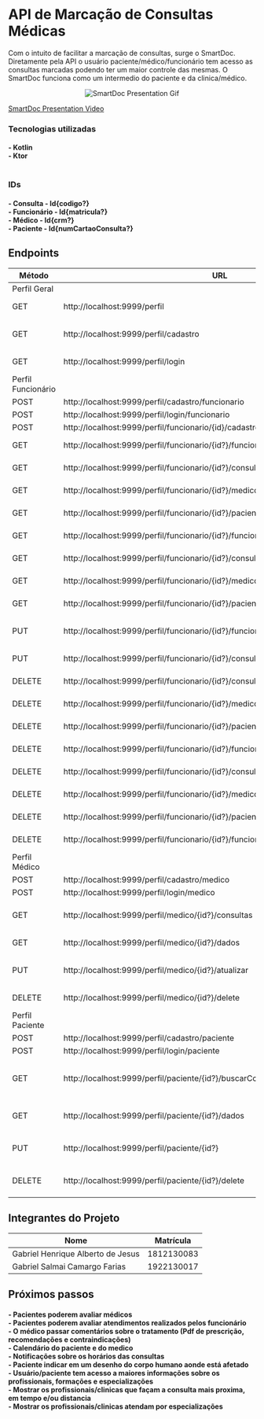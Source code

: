 # API de Marcação de Consultas Médicas

<p>
Com o intuito de facilitar a marcação de consultas, surge o SmartDoc.
Diretamente pela API o usuário paciente/médico/funcionário tem acesso
as consultas marcadas podendo ter um maior controle das mesmas.
O SmartDoc funciona como um intermedio do paciente e da clinica/médico.
<p>
  
  <p align="center">
  <img src="https://github.com/Salmaii/SmartDoc/blob/main/src/main/resources/SmartDoc%20Presentation%20Gif.gif" alt="SmartDoc Presentation Gif" />
  </p>
  
  [SmartDoc Presentation Video](https://youtu.be/ZYmp9GjQkII "SmartDoc Presentation")

  
### Tecnologias utilizadas

<h4><b>
- Kotlin <br>
- Ktor <br> <br>
  </b></h4>

### IDs

<h4><b>
- Consulta     - Id{codigo?}<br>
- Funcionário  - Id{matricula?}<br>
- Médico       - Id{crm?}<br>
- Paciente     - Id{numCartaoConsulta?}<br>
  </b></h4>

## Endpoints

| Método | URL                                                                                | Descrição                                                       |
| ------ | ---------------------------------------------------------------------------------- | --------------------------------------------------------------- |
| Perfil Geral                                                                                                                                                  |
| GET    | http://localhost:9999/perfil                                                       | Verifica se tem perfil logado.                                  |
| GET    | http://localhost:9999/perfil/cadastro                                              | Mostra rotas de cadastro de perfil em geral.                    |
| GET    | http://localhost:9999/perfil/login                                                 | Mostra rotas de login de perfil em geral.                       |
| Perfil Funcionário                                                                                                                                            |
| POST   | http://localhost:9999/perfil/cadastro/funcionario                                  | Cadastro de funcionário                                         |
| POST   | http://localhost:9999/perfil/login/funcionario                                     | Login de funcionário                                            |
| POST   | http://localhost:9999/perfil/funcionario/{id}/cadastro/consulta                    | Cadastro de consulta                                            |
| GET    | http://localhost:9999/perfil/funcionario/{id?}/funcionarios                        | Mostra todos os funcionários                                    |
| GET    | http://localhost:9999/perfil/funcionario/{id?}/consultas                           | Mostra todas as consultas                                       |
| GET    | http://localhost:9999/perfil/funcionario/{id?}/medicos                             | Mostra todos os médicos                                         |
| GET    | http://localhost:9999/perfil/funcionario/{id?}/pacientes                           | Mostra todos os pacientes                                       |
| GET    | http://localhost:9999/perfil/funcionario/{id?}/funcionario/{matricula?}/dados      | Mostra funcionario por id{matricula?}                           |
| GET    | http://localhost:9999/perfil/funcionario/{id?}/consulta/{codigo?}/dados            | Mostra consulta por id{codigo?}                                 |
| GET    | http://localhost:9999/perfil/funcionario/{id?}/medico/{crm?}/dados                 | Mostra médico por id{crm?}                                      |
| GET    | http://localhost:9999/perfil/funcionario/{id?}/paciente/{numCartaoConsulta?}/dados | Mostra paciente por id{numCartaoConsulta?}                      |
| PUT    | http://localhost:9999/perfil/funcionario/{id?}/funcionario/{matricula?}            | Atualização geral do perfil de funcionário de id{matricula?}    |
| PUT    | http://localhost:9999/perfil/funcionario/{id?}/consulta/{codigo?}                  | Atualização geral da consulta de id{código?}                    |
| DELETE | http://localhost:9999/perfil/funcionario/{id?}/consultas                           | Deleta todas as consultas                                       |
| DELETE | http://localhost:9999/perfil/funcionario/{id?}/medicos                             | Deleta todos os medicos                                         |
| DELETE | http://localhost:9999/perfil/funcionario/{id?}/pacientes                           | Deleta todos os pacientes                                       |
| DELETE | http://localhost:9999/perfil/funcionario/{id?}/funcionarios                        | Deleta todos os funcionarios                                    |
| DELETE | http://localhost:9999/perfil/funcionario/{id?}/consulta/{codigo?}                  | Deleta uma consulta de {codigo?}                                |
| DELETE | http://localhost:9999/perfil/funcionario/{id?}/medico/{crm?}                       | Delete um médico de id{crm?}                                    |
| DELETE | http://localhost:9999/perfil/funcionario/{id?}/paciente/{numCartaoConsulta?}       | Deleta um paciente de id{numCartaoConsulta?}                    |
| DELETE | http://localhost:9999/perfil/funcionario/{id?}/funcionario/{matricula?}            | Deleta um funcionario de id{matricula?}                         |
| Perfil Médico                                                                                                                                                 |
| POST   | http://localhost:9999/perfil/cadastro/medico                                       | Cadastro de medico                                              |
| POST   | http://localhost:9999/perfil/login/medico                                          | Login de médico                                                 |
| GET    | http://localhost:9999/perfil/medico/{id?}/consultas                                | Mostra todas as consultas do médico de id{crm?}                 |
| GET    | http://localhost:9999/perfil/medico/{id?}/dados                                    | Mostra perfil do médico de id{crm?}                             |
| PUT    | http://localhost:9999/perfil/medico/{id?}/atualizar                                | Atualização geral do perfil do médico de id{crm?}               |
| DELETE | http://localhost:9999/perfil/medico/{id?}/delete                                   | Delete do perfil de médico de id{crm?}                          |
| Perfil Paciente                                                                                                                                               |
| POST   | http://localhost:9999/perfil/cadastro/paciente                                     | Cadastro de paciente                                            |
| POST   | http://localhost:9999/perfil/login/paciente                                        | Login de paciente                                               |
| GET    | http://localhost:9999/perfil/paciente/{id?}/buscarConsultas                        | Mostra todas as consultas do paciente de id{numCartaoConsulta?} |
| GET    | http://localhost:9999/perfil/paciente/{id?}/dados                                  | Mostra perfil do paciente de id{numCartaoConsulta?}             |
| PUT    | http://localhost:9999/perfil/paciente/{id?}                                        | Atualização geral do perfil do paciente de id{crm?}             |
| DELETE | http://localhost:9999/perfil/paciente/{id?}/delete                                 | Delete do perfil de paciente de id{numCartaoConsulta?}          |




## Integrantes do Projeto

| Nome                              | Matrícula  |
| --------------------------------- | ---------- |
| Gabriel Henrique Alberto de Jesus | 1812130083 |
| Gabriel Salmai Camargo Farias     | 1922130017 |

## Próximos passos

<h4><b>
- Pacientes poderem avaliar médicos <br>
- Pacientes poderem avaliar atendimentos realizados pelos funcionário <br>
- O médico passar comentários sobre o tratamento (Pdf de prescrição, recomendações e contraindicações) <br>
- Calendário do paciente e do medico <br>
- Notificações sobre os horários das consultas <br>
- Paciente indicar em um desenho do corpo humano aonde está afetado <br>
- Usuário/paciente tem acesso a maiores informações sobre os profissionais, formações e especializações <br>
- Mostrar os profissionais/clinicas que façam a consulta mais proxima, em tempo e/ou distancia <br>
- Mostrar os profissionais/clinicas atendam por especializações <br>
  </b></h4>
